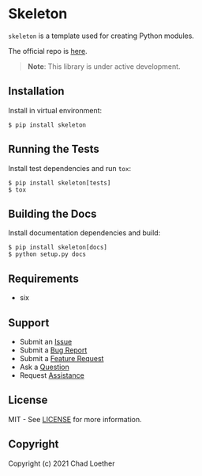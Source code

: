 # Skeleton

`skeleton` is a template used for creating Python modules.

The official repo is [here](https://github.com/cloether/skeleton).

> __Note__: This library is under active development.

## Installation

Install in virtual environment:

    $ pip install skeleton

## Running the Tests

Install test dependencies and run `tox`:

    $ pip install skeleton[tests]
    $ tox

## Building the Docs

Install documentation dependencies and build:

    $ pip install skeleton[docs]
    $ python setup.py docs

## Requirements

-   six

## Support

- Submit an [Issue](https://github.com/cloether/skeleton/issues/new?template=blank-issue.md)
- Submit a [Bug Report](https://github.com/cloether/skeleton/issues/new?template=bug-report.md&labels=bug)
- Submit a [Feature Request](https://github.com/cloether/skeleton/issues/new?template=feature-request.md&labels=enhancement)
- Ask a [Question](https://github.com/cloether/skeleton/issues/new?template=question.md&labels=question)
- Request [Assistance](https://github.com/cloether/skeleton/issues/new?template=need-help.md&labels=help+wanted)

## License

MIT - See
[LICENSE](https://github.com/cloether/skeleton/blob/master/LICENSE.txt)
for more information.

## Copyright

Copyright (c) 2021 Chad Loether

